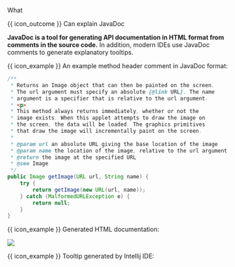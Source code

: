 <span id="title">What</span>

<span id="prereqs"></span>

<span id="outcomes">{{ icon_outcome }} Can explain JavaDoc</span>

<div id="body">

**JavaDoc is a tool for generating API documentation in HTML format from comments in the source code.** In addition, modern IDEs use JavaDoc comments to generate explanatory tooltips.

<box>

{{ icon_example }} An example method header comment in JavaDoc format:

```java
/**
 * Returns an Image object that can then be painted on the screen.
 * The url argument must specify an absolute {@link URL}. The name
 * argument is a specifier that is relative to the url argument.
 * <p>
 * This method always returns immediately, whether or not the
 * image exists. When this applet attempts to draw the image on
 * the screen, the data will be loaded. The graphics primitives
 * that draw the image will incrementally paint on the screen.
 *
 * @param url an absolute URL giving the base location of the image
 * @param name the location of the image, relative to the url argument
 * @return the image at the specified URL
 * @see Image
 */
public Image getImage(URL url, String name) {
    try {
        return getImage(new URL(url, name));
    } catch (MalformedURLException e) {
        return null;
    }
}
```

{{ icon_example }} Generated HTML documentation:

![](images/generatedHtml.png)

{{ icon_example }} Tooltip generated by Intellij IDE:

<pic src="{{baseUrl}}/documentation/tools/javaDoc/what/images/intellijTooltip.png"/><p/>

</box>

</div>

<div id="extras">
</div>
